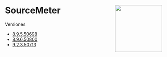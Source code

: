 
# SourceMeter   <a><img src="https://www.sonarqube.org/assets/logo-31ad3115b1b4b120f3d1efd63e6b13ac9f1f89437f0cf6881cc4d8b5603a52b4.svg" align="right" width="150"></a>

<p>Versiones</p>


- [8.9.5.50698](https://github.com/SonarSource/sonarqube/releases/tag/8.9.5.50698)
- [8.9.6.50800](https://github.com/SonarSource/sonarqube/releases/tag/8.9.6.50800)
- [9.2.3.50713](https://github.com/SonarSource/sonarqube/releases/tag/9.2.3.50713)

